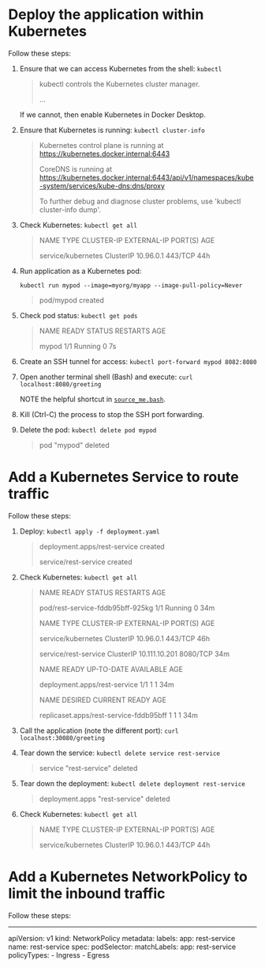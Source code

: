 # Deploy the application within Kubernetes
Follow these steps:

1. Ensure that we can access Kubernetes from the shell: `kubectl`

    > kubectl controls the Kubernetes cluster manager.
    >
    > ...

    If we cannot, then enable Kubernetes in Docker Desktop.

1. Ensure that Kubernetes is running: `kubectl cluster-info`

    > Kubernetes control plane is running at https://kubernetes.docker.internal:6443
    >
    > CoreDNS is running at https://kubernetes.docker.internal:6443/api/v1/namespaces/kube-system/services/kube-dns:dns/proxy
    >
    > To further debug and diagnose cluster problems, use 'kubectl cluster-info dump'.

1. Check Kubernetes: `kubectl get all`

    > NAME                 TYPE        CLUSTER-IP   EXTERNAL-IP   PORT(S)   AGE
    >
    > service/kubernetes   ClusterIP   10.96.0.1    <none>        443/TCP   44h

1. Run application as a Kubernetes pod:

    `kubectl run mypod --image=myorg/myapp --image-pull-policy=Never`

    > pod/mypod created

1. Check pod status: `kubectl get pods`

    > NAME    READY   STATUS    RESTARTS   AGE
    >
    > mypod   1/1     Running   0          7s

1. Create an SSH tunnel for access: `kubectl port-forward mypod 8082:8080`
1. Open another terminal shell (Bash) and execute: `curl localhost:8080/greeting`

   NOTE the helpful shortcut in [`source_me.bash`](./source_me.bash).
1. Kill (Ctrl-C) the process to stop the SSH port forwarding.

1. Delete the pod: `kubectl delete pod mypod`

    > pod "mypod" deleted

# Add a Kubernetes Service to route traffic
Follow these steps:

1. Deploy: `kubectl apply -f deployment.yaml`

    > deployment.apps/rest-service created
    >
    > service/rest-service created

1. Check Kubernetes: `kubectl get all`

    > NAME                               READY   STATUS    RESTARTS   AGE
    >
    > pod/rest-service-fddb95bff-925kg   1/1     Running   0          34m
    >
    > NAME                   TYPE        CLUSTER-IP      EXTERNAL-IP   PORT(S)    AGE
    >
    > service/kubernetes     ClusterIP   10.96.0.1       <none>        443/TCP    46h
    >
    > service/rest-service   ClusterIP   10.111.10.201   <none>        8080/TCP   34m
    >
    > NAME                           READY   UP-TO-DATE   AVAILABLE   AGE
    >
    > deployment.apps/rest-service   1/1     1            1           34m
    >
    > NAME                                     DESIRED   CURRENT   READY   AGE
    >
    > replicaset.apps/rest-service-fddb95bff   1         1         1       34m

1. Call the application (note the different port): `curl localhost:30080/greeting`
1. Tear down the service: `kubectl delete service rest-service`

    > service "rest-service" deleted

1. Tear down the deployment: `kubectl delete deployment rest-service`

    > deployment.apps "rest-service" deleted

1. Check Kubernetes: `kubectl get all`

    > NAME                 TYPE        CLUSTER-IP   EXTERNAL-IP   PORT(S)   AGE
    >
    > service/kubernetes   ClusterIP   10.96.0.1    <none>        443/TCP   44h

# Add a Kubernetes NetworkPolicy to limit the inbound traffic
Follow these steps:


---
apiVersion: v1
kind: NetworkPolicy
metadata:
  labels:
    app: rest-service
  name: rest-service
spec:
  podSelector:
    matchLabels:
      app: rest-service
  policyTypes:
    - Ingress
    - Egress
